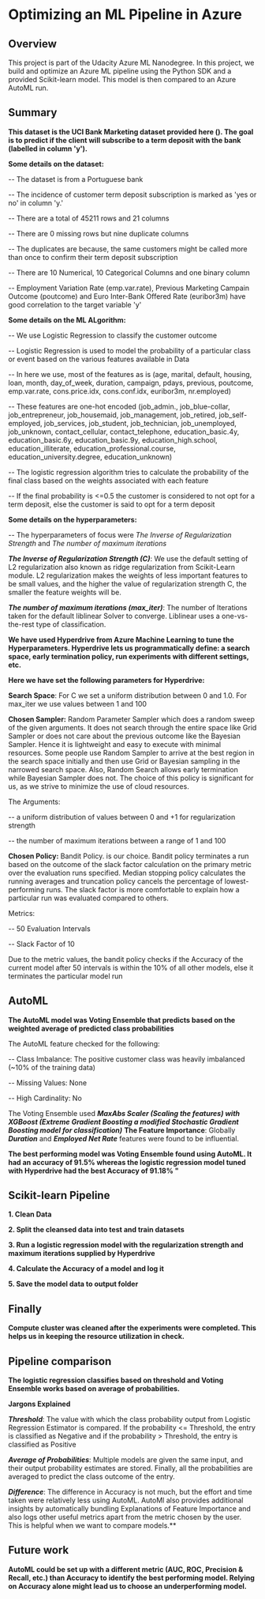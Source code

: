 # Optimizing an ML Pipeline in Azure

## Overview
This project is part of the Udacity Azure ML Nanodegree.
In this project, we build and optimize an Azure ML pipeline using the Python SDK and a provided Scikit-learn model.
This model is then compared to an Azure AutoML run.

## Summary
**This dataset is the UCI Bank Marketing dataset provided here ().
The goal is to predict if the client will subscribe to a term deposit with the bank (labelled in column 'y').**

**Some details on the dataset:**

-- The dataset is from a Portuguese bank

-- The incidence of customer term deposit subscription is marked as 'yes or no' in column 'y.'

-- There are a total of 45211 rows and 21 columns

-- There are 0 missing rows but nine duplicate columns

-- The duplicates are because, the same customers might be called more than once to confirm their term deposit subscription

-- There are 10 Numerical, 10 Categorical Columns and one binary column

-- Employment Variation Rate (emp.var.rate), Previous Marketing Campain Outcome (poutcome) and Euro Inter-Bank Offered Rate (euribor3m) have good correlation to the target variable 'y'

**Some details on the ML ALgorithm:**

-- We use Logistic Regression to classify the customer outcome

-- Logistic Regression is used to model the probability of a particular class or event based on the various features available in Data

-- In here we use, most of the features as is (age, marital, default, housing, loan, month, day_of_week, duration, campaign, pdays, previous, poutcome, emp.var.rate, cons.price.idx, cons.conf.idx, euribor3m, nr.employed)

-- These features are one-hot encoded (job_admin., job_blue-collar, job_entrepreneur, job_housemaid, job_management, job_retired, job_self-employed, job_services, job_student, job_technician, job_unemployed, job_unknown, contact_cellular, contact_telephone, education_basic.4y, education_basic.6y, education_basic.9y, education_high.school, education_illiterate, education_professional.course, education_university.degree, education_unknown)

-- The logistic regression algorithm tries to calculate the probability of the final class based on the weights associated with each feature

-- If the final probability is <=0.5 the customer is considered to not opt for a term deposit, else the customer is said to opt for a term deposit

**Some details on the hyperparameters:**

-- The hyperparameters of focus were *The Inverse of Regularization Strength* and *The number of maximum iterations*

***The Inverse of Regularization Strength (C)***: We use the default setting of L2 regularization also known as ridge regularization from Scikit-Learn module. L2 regularization makes the weights of less important features to be small values, and the higher the value of regularization strength C, the smaller the feature weights will be.

***The number of maximum iterations (max_iter)***:  The number of Iterations taken for the default liblinear Solver to converge. Liblinear uses a one-vs-the-rest type of classification.

**We have used Hyperdrive from Azure Machine Learning to tune the Hyperparameters. Hyperdrive lets us programmatically define: a search space, early termination policy, run experiments with different settings, etc.**

**Here we have set the following parameters for Hyperdrive:**

**Search Space**: For C we set a uniform distribution between 0 and 1.0. For max_iter we use values between 1 and 100

**Chosen Sampler:** Random Parameter Sampler which does a random sweep of the given arguments. It does not search through the entire space like Grid Sampler or does not care about the previous outcome like the Bayesian Sampler. Hence it is lightweight and easy to execute with minimal resources. Some people use Random Sampler to arrive at the best region in the search space initially and then use Grid or Bayesian sampling in the narrowed search space. Also, Random Search allows early termination while Bayesian Sampler does not. The choice of this policy is significant for us, as we strive to minimize the use of cloud resources.

The Arguments:

-- a uniform distribution of values between 0 and +1 for regularization strength

-- the number of maximum iterations between a range of 1 and 100
 
**Chosen Policy:** Bandit Policy. is our choice. Bandit policy terminates a run based on the outcome of the slack factor calculation on the primary metric over the evaluation runs specified. Median stopping policy calculates the running averages and truncation policy cancels the percentage of lowest-performing runs. The slack factor is more comfortable to explain how a particular run was evaluated compared to others. 

Metrics:

 -- 50 Evaluation Intervals
 
 -- Slack Factor of 10
 
Due to the metric values, the bandit policy checks if the Accuracy of the current model after 50 intervals is within the 10% of all other models, else it terminates the particular model run


## AutoML
**The AutoML model was Voting Ensemble that predicts based on the weighted average of predicted class probabilities**

The AutoML feature checked for the following:

-- Class Imbalance: The positive customer class was heavily imbalanced (~10% of the training data)

-- Missing Values: None

-- High Cardinality: No

The Voting Ensemble used ***MaxAbs Scaler (Scaling the features) with XGBoost (Extreme Gradient Boosting a modified Stochastic Gradient Boosting model for classification)***
**The Feature Importance**: Globally ***Duration*** and ***Employed Net Rate*** features were found to be influential. 

 
**The best performing model was Voting Ensemble found using AutoML. It had an accuracy of 91.5% whereas the logistic regression model tuned with Hyperdrive had the best Accuracy of 91.18% "**

## Scikit-learn Pipeline
**1. Clean Data**

**2. Split the cleansed data into test and train datasets**

**3. Run a logistic regression model with the regularization strength and maximum iterations supplied by Hyperdrive**

**4. Calculate the Accuracy of a model and log it**

**5. Save the model data to output folder**

## Finally
**Compute cluster was cleaned after the experiments were completed. This helps us in keeping the resource utilization in check.**

## Pipeline comparison

**The logistic regression classifies based on threshold and Voting Ensemble works based on average of probabilities.**

**Jargons Explained**

***Threshold***: The value with which the class probability output from Logistic Regression Estimator is compared. If the probability <= Threshold, the entry is classified as Negative and if the probability > Threshold, the entry is classified as Positive

***Average of Probabilities***:
Multiple models are given the same input, and their output probability estimates are stored. Finally, all the probabilities are averaged to predict the class outcome of the entry.

***Difference***:
The difference in Accuracy is not much, but the effort and time taken were relatively less using AutoML. AutoMl also provides additional insights by automatically bundling Explanations of Feature Importance and also logs other useful metrics apart from the metric chosen by the user. This is helpful when we want to compare models.**

## Future work

**AutoML could be set up with a different metric (AUC, ROC, Precision & Recall, etc.) than Accuracy to identify the best performing model. Relying on Accuracy alone might lead us to choose an underperforming model.**
